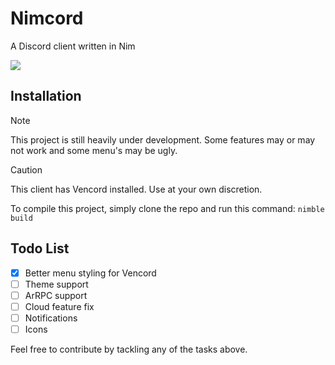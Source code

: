 # Nimcord

A Discord client written in Nim

![](https://github.com/xytrux/Nimcord/blob/main/assets/screenshots/Screenshot%202024-09-11%20203221.png?raw=true)

## Installation
> [!NOTE]  
> This project is still heavily under development. Some features may or may not work and some menu's may be ugly.

> [!CAUTION]
> This client has Vencord installed. Use at your own discretion.

To compile this project, simply clone the repo and run this command:
`nimble build`

## Todo List

- [x] Better menu styling for Vencord
- [ ] Theme support
- [ ] ArRPC support
- [ ] Cloud feature fix
- [ ] Notifications
- [ ] Icons

Feel free to contribute by tackling any of the tasks above.
